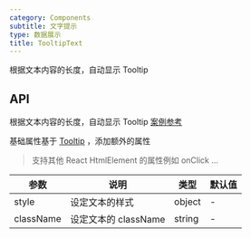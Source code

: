 ```yaml
---
category: Components
subtitle: 文字提示
type: 数据展示
title: TooltipText
---
```


根据文本内容的长度，自动显示 Tooltip


## API

根据文本内容的长度，自动显示 Tooltip [案例参考](#components-tooltip-demo-text)

基础属性基于 [Tooltip](#API) ，添加额外的属性

> 支持其他 React HtmlElement 的属性例如 onClick ...

| 参数 | 说明 | 类型 | 默认值 |
| --- | --- | --- | --- |
| style | 设定文本的样式 | object | - |
| className | 设定文本的 className | string | - |

